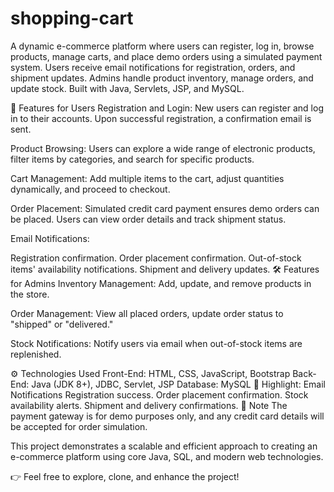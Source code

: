 # shopping-cart
 A dynamic e-commerce platform where users can register, log in, browse products, manage carts, and place demo orders using a simulated payment system. Users receive email notifications for registration, orders, and shipment updates. Admins handle product inventory, manage orders, and update stock. Built with Java, Servlets, JSP, and MySQL.

🌟 Features for Users
Registration and Login:
New users can register and log in to their accounts. Upon successful registration, a confirmation email is sent.

Product Browsing:
Users can explore a wide range of electronic products, filter items by categories, and search for specific products.

Cart Management:
Add multiple items to the cart, adjust quantities dynamically, and proceed to checkout.

Order Placement:
Simulated credit card payment ensures demo orders can be placed. Users can view order details and track shipment status.

Email Notifications:

Registration confirmation.
Order placement confirmation.
Out-of-stock items' availability notifications.
Shipment and delivery updates.
🛠 Features for Admins
Inventory Management:
Add, update, and remove products in the store.

Order Management:
View all placed orders, update order status to "shipped" or "delivered."

Stock Notifications:
Notify users via email when out-of-stock items are replenished.

⚙️ Technologies Used
Front-End:
HTML, CSS, JavaScript, Bootstrap
Back-End:
Java (JDK 8+), JDBC, Servlet, JSP
Database:
MySQL
📧 Highlight: Email Notifications
Registration success.
Order placement confirmation.
Stock availability alerts.
Shipment and delivery confirmations.
🚀 Note
The payment gateway is for demo purposes only, and any credit card details will be accepted for order simulation.

This project demonstrates a scalable and efficient approach to creating an e-commerce platform using core Java, SQL, and modern web technologies.

👉 Feel free to explore, clone, and enhance the project!
